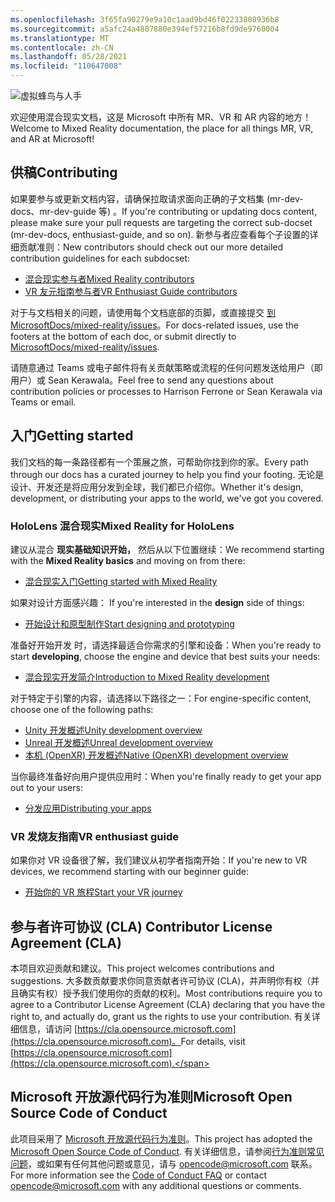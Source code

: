 ```yaml
---
ms.openlocfilehash: 3f65fa90279e9a10c1aad9bd46f02233808936b8
ms.sourcegitcommit: a5afc24a4887880e394ef57216b8fd9de9760004
ms.translationtype: MT
ms.contentlocale: zh-CN
ms.lasthandoff: 05/28/2021
ms.locfileid: "110647008"
---
```

![虚拟蜂鸟与人手](mixed-reality-docs/mr-dev-docs/discover/images/01_MixedReality.png)

<span data-ttu-id="64ef2-102">欢迎使用混合现实文档，这是 Microsoft 中所有 MR、VR 和 AR 内容的地方！</span><span class="sxs-lookup"><span data-stu-id="64ef2-102">Welcome to Mixed Reality documentation, the place for all things MR, VR, and AR at Microsoft!</span></span>

## <a name="contributing"></a><span data-ttu-id="64ef2-103">供稿</span><span class="sxs-lookup"><span data-stu-id="64ef2-103">Contributing</span></span>

<span data-ttu-id="64ef2-104">如果要参与或更新文档内容，请确保拉取请求面向正确的子文档集 (mr-dev-docs、mr-dev-guide 等) 。</span><span class="sxs-lookup"><span data-stu-id="64ef2-104">If you're contributing or updating docs content, please make sure your pull requests are targeting the correct sub-docset (mr-dev-docs, enthusiast-guide, and so on).</span></span> <span data-ttu-id="64ef2-105">新参与者应查看每个子设置的详细贡献准则：</span><span class="sxs-lookup"><span data-stu-id="64ef2-105">New contributors should check out our more detailed contribution guidelines for each subdocset:</span></span>

* [<span data-ttu-id="64ef2-106">混合现实参与者</span><span class="sxs-lookup"><span data-stu-id="64ef2-106">Mixed Reality contributors</span></span>](mixed-reality-docs/mr-dev-docs/CONTRIBUTING.md)
* [<span data-ttu-id="64ef2-107">VR 友元指南参与者</span><span class="sxs-lookup"><span data-stu-id="64ef2-107">VR Enthusiast Guide contributors</span></span>](enthusiast-guide/CONTRIBUTING.md)

<span data-ttu-id="64ef2-108">对于与文档相关的问题，请使用每个文档底部的页脚，或直接提交 [到 MicrosoftDocs/mixed-reality/issues](https://github.com/MicrosoftDocs/mixed-reality/issues)。</span><span class="sxs-lookup"><span data-stu-id="64ef2-108">For docs-related issues, use the footers at the bottom of each doc, or submit directly to [MicrosoftDocs/mixed-reality/issues](https://github.com/MicrosoftDocs/mixed-reality/issues).</span></span>

<span data-ttu-id="64ef2-109">请随意通过 Teams 或电子邮件将有关贡献策略或流程的任何问题发送给用户（即用户）或 Sean Kerawala。</span><span class="sxs-lookup"><span data-stu-id="64ef2-109">Feel free to send any questions about contribution policies or processes to Harrison Ferrone or Sean Kerawala via Teams or email.</span></span> 

## <a name="getting-started"></a><span data-ttu-id="64ef2-110">入门</span><span class="sxs-lookup"><span data-stu-id="64ef2-110">Getting started</span></span> 

<span data-ttu-id="64ef2-111">我们文档的每一条路径都有一个策展之旅，可帮助你找到你的家。</span><span class="sxs-lookup"><span data-stu-id="64ef2-111">Every path through our docs has a curated journey to help you find your footing.</span></span> <span data-ttu-id="64ef2-112">无论是设计、开发还是将应用分发到全球，我们都已介绍你。</span><span class="sxs-lookup"><span data-stu-id="64ef2-112">Whether it's design, development, or distributing your apps to the world, we've got you covered.</span></span> 

### <a name="mixed-reality-for-hololens"></a><span data-ttu-id="64ef2-113">HoloLens 混合现实</span><span class="sxs-lookup"><span data-stu-id="64ef2-113">Mixed Reality for HoloLens</span></span>

<span data-ttu-id="64ef2-114">建议从混合 **现实基础知识开始，** 然后从以下位置继续：</span><span class="sxs-lookup"><span data-stu-id="64ef2-114">We recommend starting with the **Mixed Reality basics** and moving on from there:</span></span>

* [<span data-ttu-id="64ef2-115">混合现实入门</span><span class="sxs-lookup"><span data-stu-id="64ef2-115">Getting started with Mixed Reality</span></span>](mixed-reality-docs/mr-dev-docs/discover/get-started-with-mr.md)

<span data-ttu-id="64ef2-116">如果对设计方面感兴趣： </span><span class="sxs-lookup"><span data-stu-id="64ef2-116">If you're interested in the **design** side of things:</span></span>

* [<span data-ttu-id="64ef2-117">开始设计和原型制作</span><span class="sxs-lookup"><span data-stu-id="64ef2-117">Start designing and prototyping</span></span>](mixed-reality-docs/mr-dev-docs/design/design.md)

<span data-ttu-id="64ef2-118">准备好开始开发 时，请选择最适合你需求的引擎和设备：</span><span class="sxs-lookup"><span data-stu-id="64ef2-118">When you're ready to start **developing**, choose the engine and device that best suits your needs:</span></span>

* [<span data-ttu-id="64ef2-119">混合现实开发简介</span><span class="sxs-lookup"><span data-stu-id="64ef2-119">Introduction to Mixed Reality development</span></span>](mixed-reality-docs/mr-dev-docs/develop/development.md)

<span data-ttu-id="64ef2-120">对于特定于引擎的内容，请选择以下路径之一：</span><span class="sxs-lookup"><span data-stu-id="64ef2-120">For engine-specific content, choose one of the following paths:</span></span>

* [<span data-ttu-id="64ef2-121">Unity 开发概述</span><span class="sxs-lookup"><span data-stu-id="64ef2-121">Unity development overview</span></span>](mixed-reality-docs/mr-dev-docs/develop/unity/unity-development-overview.md)
* [<span data-ttu-id="64ef2-122">Unreal 开发概述</span><span class="sxs-lookup"><span data-stu-id="64ef2-122">Unreal development overview</span></span>](mixed-reality-docs/mr-dev-docs/develop/unreal/unreal-development-overview.md)
* [<span data-ttu-id="64ef2-123">本机 (OpenXR) 开发概述</span><span class="sxs-lookup"><span data-stu-id="64ef2-123">Native (OpenXR) development overview</span></span>](mixed-reality-docs/mr-dev-docs/develop/native/directx-development-overview.md)

<span data-ttu-id="64ef2-124">当你最终准备好向用户提供应用时：</span><span class="sxs-lookup"><span data-stu-id="64ef2-124">When you're finally ready to get your app out to your users:</span></span>

* [<span data-ttu-id="64ef2-125">分发应用</span><span class="sxs-lookup"><span data-stu-id="64ef2-125">Distributing your apps</span></span>](mixed-reality-docs/mr-dev-docs/distribute/distribute-overview.md)

### <a name="vr-enthusiast-guide"></a><span data-ttu-id="64ef2-126">VR 发烧友指南</span><span class="sxs-lookup"><span data-stu-id="64ef2-126">VR enthusiast guide</span></span>

<span data-ttu-id="64ef2-127">如果你对 VR 设备很了解，我们建议从初学者指南开始：</span><span class="sxs-lookup"><span data-stu-id="64ef2-127">If you're new to VR devices, we recommend starting with our beginner guide:</span></span>

* [<span data-ttu-id="64ef2-128">开始你的 VR 旅程</span><span class="sxs-lookup"><span data-stu-id="64ef2-128">Start your VR journey</span></span>](enthusiast-guide/vr-journey.md)

## <a name="contributor-license-agreement-cla"></a><span data-ttu-id="64ef2-129">参与者许可协议 (CLA) </span><span class="sxs-lookup"><span data-stu-id="64ef2-129">Contributor License Agreement (CLA)</span></span>

<span data-ttu-id="64ef2-130">本项目欢迎贡献和建议。</span><span class="sxs-lookup"><span data-stu-id="64ef2-130">This project welcomes contributions and suggestions.</span></span> <span data-ttu-id="64ef2-131">大多数贡献要求你同意贡献者许可协议 (CLA)，并声明你有权（并且确实有权）授予我们使用你的贡献的权利。</span><span class="sxs-lookup"><span data-stu-id="64ef2-131">Most contributions require you to agree to a Contributor License Agreement (CLA) declaring that you have the right to, and actually do, grant us the rights to use your contribution.</span></span> <span data-ttu-id="64ef2-132">有关详细信息，请访问 [https://cla.opensource.microsoft.com](https://cla.opensource.microsoft.com)。</span><span class="sxs-lookup"><span data-stu-id="64ef2-132">For details, visit [https://cla.opensource.microsoft.com](https://cla.opensource.microsoft.com).</span></span>

## <a name="microsoft-open-source-code-of-conduct"></a><span data-ttu-id="64ef2-133">Microsoft 开放源代码行为准则</span><span class="sxs-lookup"><span data-stu-id="64ef2-133">Microsoft Open Source Code of Conduct</span></span>

<span data-ttu-id="64ef2-134">此项目采用了 [Microsoft 开放源代码行为准则](https://opensource.microsoft.com/codeofconduct)。</span><span class="sxs-lookup"><span data-stu-id="64ef2-134">This project has adopted the [Microsoft Open Source Code of Conduct](https://opensource.microsoft.com/codeofconduct).</span></span> <span data-ttu-id="64ef2-135">有关详细信息，请参阅[行为准则常见问题](https://opensource.microsoft.com/codeofconduct/faq/)，或如果有任何其他问题或意见，请与 [opencode@microsoft.com](mailto:opencode@microsoft.com) 联系。</span><span class="sxs-lookup"><span data-stu-id="64ef2-135">For more information see the [Code of Conduct FAQ](https://opensource.microsoft.com/codeofconduct/faq/) or contact [opencode@microsoft.com](mailto:opencode@microsoft.com) with any additional questions or comments.</span></span>
